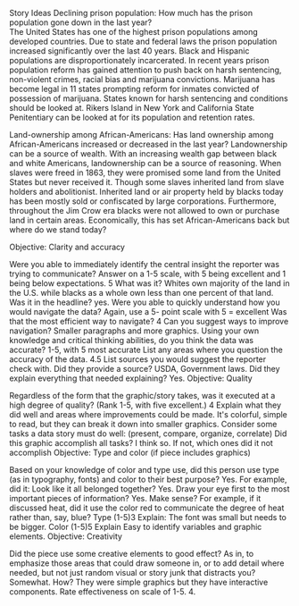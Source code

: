 Story Ideas 
Declining prison population: How much has the prison population gone down in the last year?  
The United States has one of the highest prison populations among developed countries. Due to state and federal laws the prison population increased significantly over the last 40 years. Black and Hispanic populations are disproportionately incarcerated. In recent years prison population reform has gained attention to push back on harsh sentencing, non-violent crimes, racial bias and marijuana convictions. Marijuana has become legal in 11 states prompting reform for inmates convicted of possession of marijuana. States known for harsh sentencing and conditions should be looked at. Rikers Island in New York and California State Penitentiary can be looked at for its population and retention rates. 


Land-ownership among African-Americans: Has land ownership among African-Americans increased or decreased in the last year? 
Landownership can be a source of wealth. With an increasing wealth gap between black and white Americans, landownership can be a source of reasoning. When slaves were freed in 1863, they were promised some land from the United States but never received it. Though some slaves inherited land from slave holders and abolitionist. Inherited land or air property held by blacks today has been mostly sold or confiscated by large corporations. Furthermore, throughout the Jim Crow era blacks were not allowed to own or purchase land in certain areas. Economically, this has set African-Americans back but where do we stand today? 

Objective: Clarity and accuracy

Were you able to immediately identify the central insight the reporter was trying to communicate? Answer on a 1-5 scale, with 5 being excellent and 1 being below expectations. 5
What was it? Whites own majority of the land in the U.S. while blacks as a whole own less than one percent of that land. 
Was it in the headline? yes.
Were you able to quickly understand how you would navigate the data? Again, use a 5- point scale with 5 = excellent
Was that the most efficient way to navigate? 4
Can you suggest ways to improve navigation? Smaller paragraphs and more graphics. 
Using your own knowledge and critical thinking abilities, do you think the data was accurate? 1-5, with 5 most accurate
List any areas where you question the accuracy of the data. 4.5
List sources you would suggest the reporter check with.
Did they provide a source? USDA, Government laws. 
Did they explain everything that needed explaining? Yes. 
Objective: Quality

Regardless of the form that the graphic/story takes, was it executed at a high degree of quality? (Rank 1-5, with five excellent.) 4
Explain what they did well and areas where improvements could be made. It's colorful, simple to read, but they can break it down into smaller graphics. 
Consider some tasks a data story must do well: (present, compare, organize, correlate)
Did this graphic accomplish all tasks? I think so. 
If not, which ones did it not accomplish
Objective: Type and color (if piece includes graphics)

Based on your knowledge of color and type use, did this person use type (as in typography, fonts) and color to their best purpose? Yes. 
For example, did it:
Look like it all belonged together? Yes. 
Draw your eye first to the most important pieces of information? Yes. 
Make sense? For example, if it discussed heat, did it use the color red to communicate the degree of heat rather than, say, blue?
Type (1-5)3
Explain: The font was small but needs to be bigger. 
Color (1-5)5
Explain Easy to identify variables and graphic elements. 
Objective: Creativity

Did the piece use some creative elements to good effect? As in, to emphasize those areas that could draw someone in, or to add detail where needed, but not just random visual or story junk that distracts you? Somewhat. 
How? They were simple graphics but they have interactive components. 
Rate effectiveness on scale of 1-5. 4.
